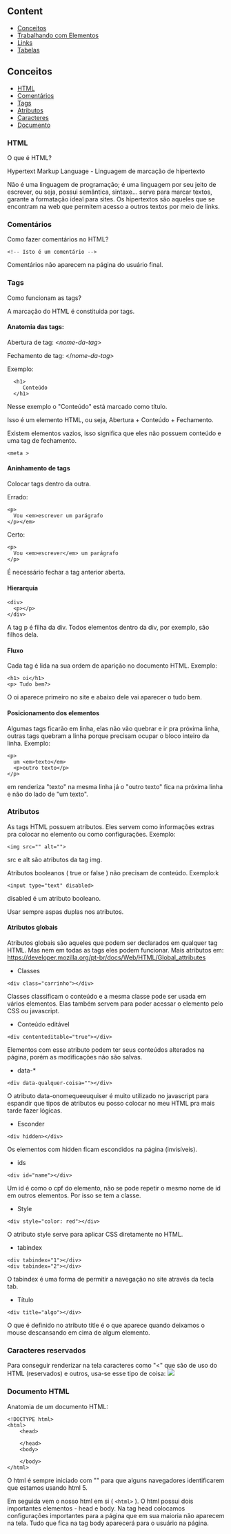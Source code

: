 ## Content
- [Conceitos](#conceitos)
- [Trabalhando com Elementos](#trabalhando-com-elementos)
- [Links](#links)
- [Tabelas](#tabelas)

## Conceitos
- [HTML](#html)
- [Comentários](#comentários)
- [Tags](#tags)
- [Atributos](#atributos)
- [Caracteres](#caracteres-reservados)
- [Documento](#documento-html)

### HTML
O que é HTML?

Hypertext Markup Language - Linguagem de marcação de hipertexto

Não é uma linguagem de programação; é uma linguagem por seu jeito de escrever, ou seja, possui semântica, sintaxe... serve para marcar textos, garante a formatação ideal para sites. Os hipertextos são aqueles que se encontram na web que permitem acesso a outros textos por meio de links.

### Comentários
Como fazer comentários no HTML?
```code
<!-- Isto é um comentário -->
```
Comentários não aparecem na página do usuário final.

### Tags
Como funcionam as tags?

A marcação do HTML é constituida por tags.

#### Anatomia das tags:
    
Abertura de tag: <*nome-da-tag*>
    
Fechamento de tag: </*nome-da-tag*>

Exemplo:
```
  <h1>
     Conteúdo
  </h1>
 ```
 Nesse exemplo o "Conteúdo" está marcado como título.
 
 Isso é um elemento HTML, ou seja, Abertura + Conteúdo + Fechamento.
 
 Existem elementos vazios, isso significa que eles não possuem conteúdo e uma tag de fechamento.
 ```
 <meta >
 ```

#### Aninhamento de tags
Colocar tags dentro da outra.

Errado:
```
<p>
  Vou <em>escrever um parágrafo
</p></em>
```
Certo:
```
<p>
  Vou <em>escrever</em> um parágrafo
</p>
```
É necessário fechar a tag anterior aberta.

#### Hierarquia
```
<div>
  <p></p>
</div>
```
A tag p é filha da div. Todos elementos dentro da div, por exemplo, são filhos dela.

#### Fluxo
Cada tag é lida na sua ordem de aparição no documento HTML. Exemplo:
```
<h1> oi</h1>
<p> Tudo bem?>
```
O oi aparece primeiro no site e abaixo dele vai aparecer o tudo bem.

#### Posicionamento dos elementos
Algumas tags ficarão em linha, elas não vão quebrar e ir pra próxima linha, outras tags quebram a linha porque precisam ocupar o bloco inteiro da linha. Exemplo:
```
<p> 
  um <em>texto</em>
  <p>outro texto</p>
</p>
```
em renderiza "texto" na mesma linha já o "outro texto" fica na próxima linha e não do lado de "um texto".

 ### Atributos
 As tags HTML possuem atributos. Eles servem como informações extras pra colocar no elemento ou como configurações. Exemplo:
 ```
 <img src="" alt="">
 ```
 
 src e alt são atributos da tag img.
 
 Atributos booleanos ( true or false ) não precisam de conteúdo. Exemplo:k
 ```
 <input type="text" disabled>
 ```
 disabled é um atributo booleano.
 
 Usar sempre aspas duplas nos atributos.
 
 #### Atributos globais
 Atributos globais são aqueles que podem ser declarados em qualquer tag HTML. Mas nem em todas as tags eles podem funcionar. Mais atributos em: https://developer.mozilla.org/pt-br/docs/Web/HTML/Global_attributes
 - Classes
 ```
 <div class="carrinho"></div> 
```
Classes classificam o conteúdo e a mesma classe pode ser usada em vários elementos. Elas também servem para poder acessar o elemento pelo CSS ou javascript.

- Conteúdo editável
```
<div contenteditable="true"></div>
```
Elementos com esse atributo podem ter seus conteúdos alterados na página, porém as modificações não são salvas.
- data-*
```
<div data-qualquer-coisa=""></div>
```
O atributo data-onomequeeuquiser é muito utilizado no javascript para espandir que tipos de atributos eu posso colocar no meu HTML pra mais tarde fazer lógicas.
- Esconder
```
<div hidden></div>
```
Os elementos com hidden ficam escondidos na página (invisíveis).
- ids
```
<div id="name"></div>
```
Um id é como o cpf do elemento, não se pode repetir o mesmo nome de id em outros elementos. Por isso se tem a classe.
- Style
```
<div style="color: red"></div>
```
O atributo style serve para aplicar CSS diretamente no HTML.
- tabindex
```
<div tabindex="1"></div>
<div tabindex="2"></div>
```
O tabindex é uma forma de permitir a navegação no site através da tecla tab.
- Título
```
<div title="algo"></div>
```
O que é definido no atributo title é o que aparece quando deixamos o mouse descansando em cima de algum elemento.

### Caracteres reservados
Para conseguir renderizar na tela caracteres como "<" que são de uso do HTML (reservados) e outros, usa-se esse tipo de coisa: <img src="images/caracteres-especiais-html5">

### Documento HTML
Anatomia de um documento HTML:
```
<!DOCTYPE html>
<html>
    <head>
    
    </head>
    <body>
    
    </body>
</html>
```
O html é sempre iniciado com "<!DOCTYPE html>" para que alguns navegadores identificarem que estamos usando html 5.

Em seguida vem o nosso html em si ( ```<html>``` ). O html possui dois importantes elementos - head e body. Na tag head colocamos configurações importantes para a página que em sua maioria não aparecem na tela. Tudo que fica na tag body aparecerá para o usuário na página.